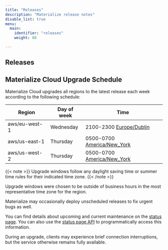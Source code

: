 ```yaml
---
title: "Releases"
description: "Materialize release notes"
disable_list: true
menu:
  main:
    identifier: "releases"
    weight: 80

---
```


## Releases



## Materialize Cloud Upgrade Schedule

Materialize Cloud upgrades all regions to the latest release each week according
to the following schedule:

Region        | Day of week | Time
--------------|-------------|-----------------------------
aws/eu-west-1 | Wednesday   | 2100-2300 [Europe/Dublin]
aws/us-east-1 | Thursday    | 0500-0700 [America/New_York]
aws/us-west-2 | Thursday    | 0500-0700 [America/New_York]

{{< note >}}
Upgrade windows follow any daylight saving time or summer time rules
for their indicated time zone.
{{< /note >}}

Upgrade windows were chosen to be outside of business hours in the most
representative time zone for the region.

Materialize may occasionally deploy unscheduled releases to fix urgent bugs as well.

You can find details about upcoming and current maintenance on the [status
page](https://status.materialize.com). You can also use the [status page API](https://status.materialize.com/api) to programmatically access this information.

During an upgrade, clients may experience brief connection interruptions, but the service otherwise remains fully available.

[America/New_York]: https://time.is/New_York
[Europe/Dublin]: https://time.is/Dublin
